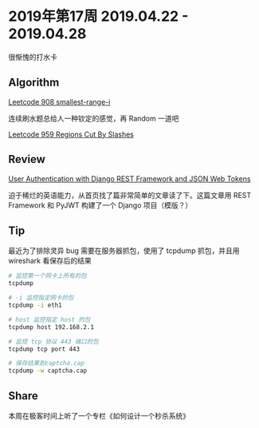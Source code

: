 # 2019年第17周 2019.04.22 - 2019.04.28

很惭愧的打水卡

## Algorithm

[Leetcode 908 smallest-range-i](https://github.com/kdwycz/Workbook/tree/master/LeetCode%20Algorithms/908.smallest-range-i)

连续刷水题总给人一种钦定的感觉，再 Random 一道吧

[Leetcode 959 Regions Cut By Slashes](https://github.com/kdwycz/Workbook/tree/master/LeetCode%20Algorithms/959.regions-cut-by-slashes)

## Review

[User Authentication with Django REST Framework and JSON Web Tokens](https://medium.com/@sebastianojeda/user-authentication-with-django-rest-framework-and-json-web-tokens-747ea4d84b9f)

迫于稀烂的英语能力，从首页找了篇非常简单的文章读了下。这篇文章用 REST Framework 和 PyJWT 构建了一个 Django 项目（模版？）

## Tip

最近为了排除灵异 bug 需要在服务器抓包，使用了 tcpdump 抓包，并且用 wireshark 看保存后的结果

```bash
# 监控第一个网卡上所有的包
tcpdump

# -i 监控指定网卡的包
tcpdump -i eth1

# host 监控指定 host 的包
tcpdump host 192.168.2.1

# 监控 tcp 协议 443 端口的包
tcpdump tcp port 443

# 保存结果到captcha.cap
tcpdump -w captcha.cap
```

## Share

本周在极客时间上听了一个专栏《如何设计一个秒杀系统》
